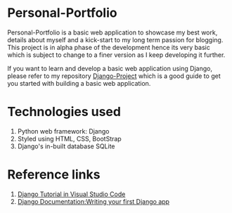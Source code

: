 # Personal-Portfolio

Personal-Portfolio is a basic web application to showcase my best work, details about myself and a kick-start to my long term passion for blogging. This project is in alpha phase of the development hence its very basic which is subject to change to a finer version as I keep developing it further.

If you want to learn and develop a basic web application using Django, please refer to my repository [Django-Project](https://github.com/supriya-s-jadhav/Django-Project) which is a good guide to get you started with building a basic web application. 

# Technologies used

1. Python web framework: Django
2. Styled using HTML, CSS, BootStrap
3. Django's in-built database SQLite

# Reference links

1. [Django Tutorial in Visual Studio Code](https://code.visualstudio.com/docs/python/tutorial-django#_create-and-run-a-minimal-django-app)
2. [Django Documentation:Writing your first Django app](https://docs.djangoproject.com/en/2.1/intro/tutorial01/)







